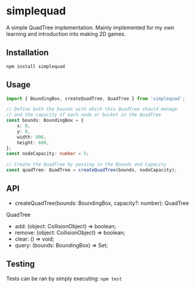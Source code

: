 # simplequad
A simple QuadTree implementation. Mainly implemented for my own learning and introduction into making 2D games.  

## Installation
```
npm install simplequad
```

## Usage
```typescript
import { BoundingBox, createQuadTree, QuadTree } from 'simplequad';

// Define both the bounds with which this QuadTree should manage
// and the capacity of each node or bucket in the QuadTree
const bounds: BoundingBox = {
    x: 0,
    y: 0,
    width: 800,
    height: 600,
};
const nodeCapacity: number = 5;

// Create the QuadTree by passing in the Bounds and Capacity
const quadTree: QuadTree = createQuadTree(bounds, nodeCapacity);
```

## API
- createQuadTree(bounds: BoundingBox, capacity?: number): QuadTree

QuadTree
- add: (object: CollisionObject) => boolean;
- remove: (object: CollisionObject) => boolean;
- clear: () => void;
- query: (bounds: BoundingBox) => Set<CollisionObject>;

## Testing
Tests can be ran by simply executing:
`npm test`
